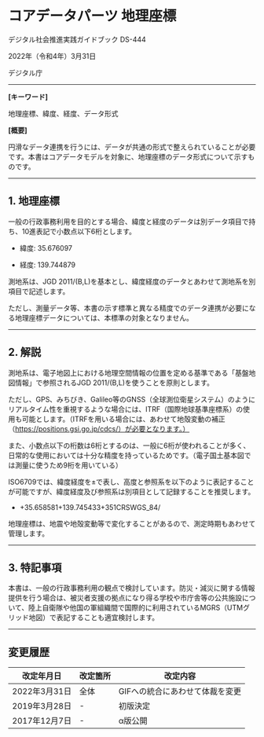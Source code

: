 # コアデータパーツ 地理座標 <!-- omit in toc -->

デジタル社会推進実践ガイドブック DS-444

2022年（令和4年）3月31日

デジタル庁

-----
**[キーワード]**

地理座標、緯度、経度、データ形式

**[概要]**

円滑なデータ連携を行うには、データが共通の形式で整えられていることが必要です。本書はコアデータモデルを対象に、地理座標のデータ形式について示すものです。

-----
## 1. 地理座標

一般の行政事務利用を目的とする場合、緯度と経度のデータは別データ項目で持ち、10進表記で小数点以下6桁とします。

-   緯度: 35.676097

-   経度: 139.744879

測地系は、JGD 2011/(B,L)を基本とし、緯度経度のデータとあわせて測地系を別項目で記述します。

ただし、測量データ等、本書の示す標準と異なる精度でのデータ連携が必要になる地理座標データについては、本標準の対象となりません。

-----
## 2. 解説

測地系は、電子地図上における地理空間情報の位置を定める基準である「基盤地図情報」で参照されるJGD 2011/(B,L)を使うことを原則とします。

ただし、GPS、みちびき、Galileo等のGNSS（全球測位衛星システム）のようにリアルタイム性を重視するような場合には、ITRF（国際地球基準座標系）の使用も可能とします。（ITRFを用いる場合には、あわせて地殻変動の補正（https://positions.gsi.go.jp/cdcs/）が必要となります。）

また、小数点以下の桁数は6桁とするのは、一般に6桁が使われることが多く、日常的な使用においては十分な精度を持っているためです。（電子国土基本図では測量に使うため9桁を用いている）

ISO6709では、緯度経度を±で表し、高度と参照系を以下のように表記することが可能ですが、緯度経度及び参照系は別項目として記録することを推奨します。

-   +35.658581+139.745433+351CRSWGS_84/

地理座標は、地震や地殻変動等で変化することがあるので、測定時期もあわせて管理します。

-----
## 3. 特記事項

本書は、一般の行政事務利用の観点で検討しています。防災・減災に関する情報提供を行う場合は、被災者支援の拠点になり得る学校や市庁舎等の公共施設について、陸上自衛隊や他国の軍組織間で国際的に利用されているMGRS（UTMグリッド地図）で表記することも適宜検討します。

-----
## 変更履歴 <!-- omit in toc -->

| 改定年月日    | 改定箇所 | 改定内容                        |
|---------------|----------|---------------------------------|
| 2022年3月31日 | 全体     | GIFへの統合にあわせて体裁を変更 |
| 2019年3月28日 | -        | 初版決定                        |
| 2017年12月7日 | -        | α版公開                        |
